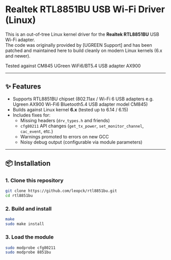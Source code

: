 # Realtek RTL8851BU USB Wi-Fi Driver (Linux)

This is an out-of-tree Linux kernel driver for the **Realtek RTL8851BU** USB Wi-Fi adapter.  
The code was originally provided by [UGREEN Support] and has been patched and maintained here to build cleanly on modern Linux kernels (6.x and newer).

Tested against CM845 UGreen WiFi6/BT5.4 USB adapter AX900 

---

## ✨ Features

- Supports RTL8851BU chipset (802.11ax / Wi-Fi 6 USB adapters e.g. Ugreen AX900 Wi-Fi6 Bluetooth5.4 USB adapter model CM845)
- Builds against Linux kernel **6.x** (tested up to 6.14 / 6.15)
- Includes fixes for:
  - Missing headers (`drv_types.h` and friends)
  - `cfg80211` API changes (`get_tx_power`, `set_monitor_channel`, `cac_event`, etc.)
  - Warnings promoted to errors on new GCC
  - Noisy debug output (configurable via module parameters)

---

## 📦 Installation

### 1. Clone this repository
```bash
git clone https://github.com/leopck/rtl8851bu.git
cd rtl8851bu
```

### 2. Build and install

```bash
make
sudo make install
```

### 3. Load the module

```bash
sudo modprobe cfg80211
sudo modprobe 8851bu
```
